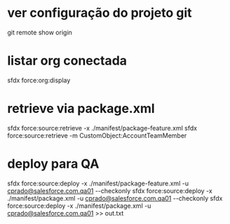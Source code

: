 # ver configuração do projeto git
git remote show origin

# listar org conectada
sfdx force:org:display

# retrieve via package.xml
sfdx force:source:retrieve -x ./manifest/package-feature.xml
sfdx force:source:retrieve -m CustomObject:AccountTeamMember

# deploy para QA
sfdx force:source:deploy -x ./manifest/package-feature.xml -u cprado@salesforce.com.qa01 --checkonly
sfdx force:source:deploy -x ./manifest/package.xml -u cprado@salesforce.com.qa01 --checkonly
sfdx force:source:deploy -x ./manifest/package.xml -u cprado@salesforce.com.qa01 >> out.txt